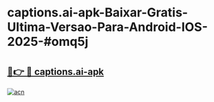 # captions.ai-apk-Baixar-Gratis-Ultima-Versao-Para-Android-IOS-2025-#omq5j

# <h2><a href="https://ainizakaria.my?title=captions.ai-apk&ref=24M">🔗👉 🔴 captions.ai-apk</a></h2>

[![acn](https://github.com/user-attachments/assets/0f9c940e-d8b0-45ae-aac7-cd30a18b3e1c)](https://ainizakaria.my?title=captions.ai-apk&ref=24M)

